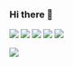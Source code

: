 ### Hi there 👋

![](https://github-profile-summary-cards.vercel.app/api/cards/profile-details?username=hungtran97&theme=nord_bright)
![](https://github-profile-summary-cards.vercel.app/api/cards/repos-per-language?username=hungtran97&theme=nord_bright)
![](https://github-profile-summary-cards.vercel.app/api/cards/most-commit-language?username=hungtran97&theme=nord_bright)
![](https://github-profile-summary-cards.vercel.app/api/cards/stats?username=hungtran97&theme=vue)
![](https://github-profile-summary-cards.vercel.app/api/cards/productive-time?username=hungtran97&theme=nord_bright)

<!-- ![Anurag's GitHub stats](https://github-readme-stats.vercel.app/api?username=hungtran97&count_private=true&show_icons=true&theme=tokyonight)
[![Top Langs](https://github-readme-stats.vercel.app/api/top-langs/?username=hungtran97&langs_count=8&layout=compact&theme=tokyonight)](https://github.com/hungtran97)-->

![](https://komarev.com/ghpvc/?username=hungtran97)

